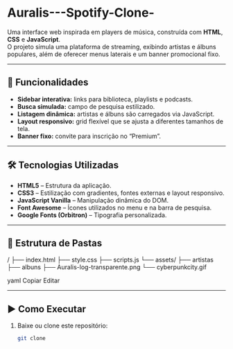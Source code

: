 # Auralis---Spotify-Clone-

Uma interface web inspirada em players de música, construída com **HTML**, **CSS** e **JavaScript**.  
O projeto simula uma plataforma de streaming, exibindo artistas e álbuns populares, além de oferecer menus laterais e um banner promocional fixo.

---

## 📌 Funcionalidades

- **Sidebar interativa:** links para biblioteca, playlists e podcasts.
- **Busca simulada:** campo de pesquisa estilizado.
- **Listagem dinâmica:** artistas e álbuns são carregados via JavaScript.
- **Layout responsivo:** grid flexível que se ajusta a diferentes tamanhos de tela.
- **Banner fixo:** convite para inscrição no “Premium”.

---

## 🛠️ Tecnologias Utilizadas

- **HTML5** – Estrutura da aplicação.
- **CSS3** – Estilização com gradientes, fontes externas e layout responsivo.
- **JavaScript Vanilla** – Manipulação dinâmica do DOM.
- **Font Awesome** – Ícones utilizados no menu e na barra de pesquisa.
- **Google Fonts (Orbitron)** – Tipografia personalizada.

---

## 📂 Estrutura de Pastas

/
├── index.html
├── style.css
├── scripts.js
└── assets/
├── artistas
├── albuns
├── Auralis-log-transparente.png
└── cyberpunkcity.gif

yaml
Copiar
Editar

---

## ▶️ Como Executar

1. Baixe ou clone este repositório:
   ```bash
   git clone 
